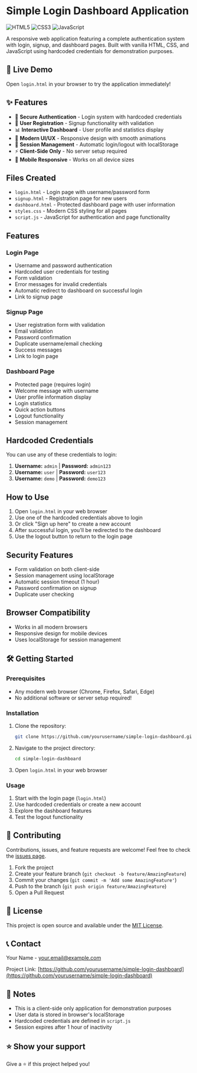# Simple Login Dashboard Application

![HTML5](https://img.shields.io/badge/html5-%23E34F26.svg?style=for-the-badge&logo=html5&logoColor=white)
![CSS3](https://img.shields.io/badge/css3-%231572B6.svg?style=for-the-badge&logo=css3&logoColor=white)
![JavaScript](https://img.shields.io/badge/javascript-%23323330.svg?style=for-the-badge&logo=javascript&logoColor=%23F7DF1E)

A responsive web application featuring a complete authentication system with login, signup, and dashboard pages. Built with vanilla HTML, CSS, and JavaScript using hardcoded credentials for demonstration purposes.

## 🚀 Live Demo

Open `login.html` in your browser to try the application immediately!

## ✨ Features

- 🔐 **Secure Authentication** - Login system with hardcoded credentials
- 📝 **User Registration** - Signup functionality with validation
- 📊 **Interactive Dashboard** - User profile and statistics display
- 🎨 **Modern UI/UX** - Responsive design with smooth animations
- 💾 **Session Management** - Automatic login/logout with localStorage
- ⚡ **Client-Side Only** - No server setup required
- 📱 **Mobile Responsive** - Works on all device sizes

## Files Created

- `login.html` - Login page with username/password form
- `signup.html` - Registration page for new users
- `dashboard.html` - Protected dashboard page with user information
- `styles.css` - Modern CSS styling for all pages
- `script.js` - JavaScript for authentication and page functionality

## Features

### Login Page
- Username and password authentication
- Hardcoded user credentials for testing
- Form validation
- Error messages for invalid credentials
- Automatic redirect to dashboard on successful login
- Link to signup page

### Signup Page
- User registration form with validation
- Email validation
- Password confirmation
- Duplicate username/email checking
- Success messages
- Link to login page

### Dashboard Page
- Protected page (requires login)
- Welcome message with username
- User profile information display
- Login statistics
- Quick action buttons
- Logout functionality
- Session management

## Hardcoded Credentials

You can use any of these credentials to login:

1. **Username:** `admin` | **Password:** `admin123`
2. **Username:** `user` | **Password:** `user123`
3. **Username:** `demo` | **Password:** `demo123`

## How to Use

1. Open `login.html` in your web browser
2. Use one of the hardcoded credentials above to login
3. Or click "Sign up here" to create a new account
4. After successful login, you'll be redirected to the dashboard
5. Use the logout button to return to the login page

## Security Features

- Form validation on both client-side
- Session management using localStorage
- Automatic session timeout (1 hour)
- Password confirmation on signup
- Duplicate user checking

## Browser Compatibility

- Works in all modern browsers
- Responsive design for mobile devices
- Uses localStorage for session management

## 🛠️ Getting Started

### Prerequisites
- Any modern web browser (Chrome, Firefox, Safari, Edge)
- No additional software or server setup required!

### Installation
1. Clone the repository:
   ```bash
   git clone https://github.com/yourusername/simple-login-dashboard.git
   ```
2. Navigate to the project directory:
   ```bash
   cd simple-login-dashboard
   ```
3. Open `login.html` in your web browser

### Usage
1. Start with the login page (`login.html`)
2. Use hardcoded credentials or create a new account
3. Explore the dashboard features
4. Test the logout functionality

## 🤝 Contributing

Contributions, issues, and feature requests are welcome! Feel free to check the [issues page](../../issues).

1. Fork the project
2. Create your feature branch (`git checkout -b feature/AmazingFeature`)
3. Commit your changes (`git commit -m 'Add some AmazingFeature'`)
4. Push to the branch (`git push origin feature/AmazingFeature`)
5. Open a Pull Request

## 📄 License

This project is open source and available under the [MIT License](LICENSE).

## 📞 Contact

Your Name - your.email@example.com

Project Link: [https://github.com/yourusername/simple-login-dashboard](https://github.com/yourusername/simple-login-dashboard)

## 📝 Notes

- This is a client-side only application for demonstration purposes
- User data is stored in browser's localStorage
- Hardcoded credentials are defined in `script.js`
- Session expires after 1 hour of inactivity

## ⭐ Show your support

Give a ⭐️ if this project helped you!